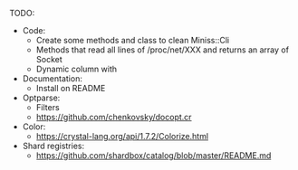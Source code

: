 TODO:

- Code:
  - Create some methods and class to clean Miniss::Cli
  - Methods that read all lines of /proc/net/XXX and returns an array of Socket
  - Dynamic column with
- Documentation:
  - Install on README
- Optparse:
  - Filters
  - https://github.com/chenkovsky/docopt.cr
- Color:
  - https://crystal-lang.org/api/1.7.2/Colorize.html
- Shard registries:
  - https://github.com/shardbox/catalog/blob/master/README.md

